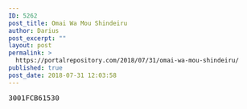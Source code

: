 ```yaml
---
ID: 5262
post_title: Omai Wa Mou Shindeiru
author: Darius
post_excerpt: ""
layout: post
permalink: >
  https://portalrepository.com/2018/07/31/omai-wa-mou-shindeiru/
published: true
post_date: 2018-07-31 12:03:58
---
```

<pre>3001FCB61530</pre>